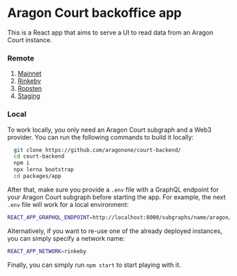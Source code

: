 # Aragon Court backoffice app

This is a React app that aims to serve a UI to read data from an Aragon Court instance.

### Remote

1. [Mainnet](https://aragon-court.firebaseapp.com/)
2. [Rinkeby](https://aragon-court-rinkeby.firebaseapp.com/)
3. [Ropsten](https://aragon-court-ropsten.firebaseapp.com/)
4. [Staging](https://aragon-court-staging.firebaseapp.com/)

### Local

To work locally, you only need an Aragon Court subgraph and a Web3 provider. 
You can run the following commands to build it locally:

```bash
  git clone https://github.com/aragonone/court-backend/
  cd court-backend
  npm i
  npx lerna bootstrap
  cd packages/app
```
 
After that, make sure you provide a `.env` file with a GraphQL endpoint for your Aragon Court subgraph before starting the app.
For example, the next `.env` file will work for a local environment:

```bash
REACT_APP_GRAPHQL_ENDPOINT=http://localhost:8000/subgraphs/name/aragon/aragon-court-rpc
```

Alternatively, if you want to re-use one of the already deployed instances, you can simply specify a network name:

```bash
REACT_APP_NETWORK=rinkeby
```

Finally, you can simply run `npm start` to start playing with it.

